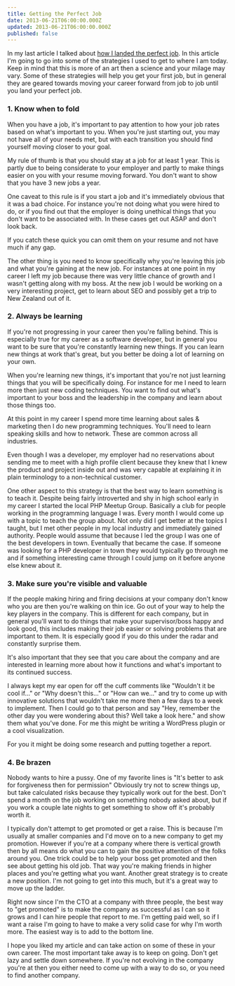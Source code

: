 ```yaml
---
title: Getting the Perfect Job
date: 2013-06-21T06:00:00.000Z
updated: 2013-06-21T06:00:00.000Z
published: false
---
```


In my last article I talked about [how I landed the perfect job](/essays/landing-my-perfect-job/). In this article I'm going to go into some of the strategies I used to get to where I am today.  Keep in mind that this is more of an art then a science and your milage may vary. Some of these strategies will help you get your first job, but in general they are geared towards moving your career forward from job to job until you land your perfect job.

### 1. Know when to fold

When you have a job, it's important to pay attention to how your job rates based on what's important to you.  When you're just starting out, you may not have all of your needs met, but with each transition you should find yourself moving closer to your goal.

My rule of thumb is that you should stay at a job for at least 1 year.  This is partly due to being considerate to your employer and partly to make things easier on you with your resume moving forward.  You don't want to show that you have 3 new jobs a year.

One caveat to this rule is if you start a job and it's immediately obvious that it was a bad choice.  For instance you're not doing what you were hired to do, or if you find out that the employer is doing unethical things that you don't want to be associated with.  In these cases get out ASAP and don't look back.

If you catch these quick you can omit them on your resume and not have much if any gap.

The other thing is you need to know specifically why you're leaving this job and what you're gaining at the new job.  For instances at one point in my career I left my job because there was very little chance of growth and I wasn't getting along with my boss.  At the new job I would be working on a very interesting project, get to learn about SEO and possibly get a trip to New Zealand out of it.

### 2. Always be learning

If you're not progressing in your career then you're falling behind.  This is especially true for my career as a software developer, but in general you want to be sure that you're constantly learning new things.  If you can learn new things at work that's great, but you better be doing a lot of learning on your own.

When you're learning new things, it's important that you're not just learning things that you will be specifically doing.  For instance for me I need to learn more then just new coding techniques.  You want to find out what's important to your boss and the leadership in the company and learn about those things too.

At this point in my career I spend more time learning about sales & marketing then I do new programming techniques.  You'll need to learn speaking skills and how to network.  These are common across all industries.

Even though I was a developer, my employer had no reservations about sending me to meet with a high profile client because they knew that I knew the product and project inside out and was very capable at explaining it in plain terminology to a non-technical customer.

One other aspect to this strategy is that the best way to learn something is to teach it.  Despite being fairly introverted and shy in high school early in my career I started the local PHP Meetup Group.  Basically a club for people working in the programming language I was.  Every month I would come up with a topic to teach the group about.  Not only did I get better at the topics I taught, but I met other people in my local industry and immediately gained authority.  People would assume that because I led the group I was one of the best developers in town.  Eventually that became the case.  If someone was looking for a PHP developer in town they would typically go through me and if something interesting came through I could jump on it before anyone else knew about it.

### 3. Make sure you're visible and valuable

If the people making hiring and firing decisions at your company don't know who you are then you're walking on thin ice.  Go out of your way to help the key players in the company.  This is different for each company, but in general you'll want to do things that make your supervisor/boss happy and look good, this includes making their job easier or solving problems that are important to them.  It is especially good if you do this under the radar and constantly surprise them.

It's also important that they see that you care about the company and are interested in learning more about how it functions and what's important to its continued success.

I always kept my ear open for off the cuff comments like "Wouldn't it be cool if..." or "Why doesn't this..." or "How can we..." and try to come up with innovative solutions that wouldn't take me more then a few days to a week to implement.  Then I could go to that person and say "Hey, remember the other day you were wondering about this? Well take a look here." and show them what you've done.  For me this might be writing a WordPress plugin or a cool visualization.

For you it might be doing some research and putting together a report.

### 4. Be brazen

Nobody wants to hire a pussy.  One of my favorite lines is "It's better to ask for forgiveness then for permission"  Obviously try not to screw things up, but take calculated risks because they typically work out for the best.  Don't spend a month on the job working on something nobody asked about, but if you work a couple late nights to get something to show off it's probably worth it.

I typically don't attempt to get promoted or get a raise.  This is because I'm usually at smaller companies and I'd move on to a new company to get my promotion.  However if you're at a company where there is vertical growth then by all means do what you can to gain the positive attention of the folks around you.  One trick could be to help your boss get promoted and then see about getting his old job.  That way you're making friends in higher places and you're getting what you want.  Another great strategy is to create a new position.  I'm not going to get into this much, but it's a great way to move up the ladder.

Right now since I'm the CTO at a company with three people, the best way to "get promoted" is to make the company as successful as I can so it grows and I can hire people that report to me.  I'm getting paid well, so if I want a raise I'm going to have to make a very solid case for why I'm worth more.  The easiest way is to add to the bottom line.

I hope you liked my article and can take action on some of these in your own career.  The most important take away is to keep on going.  Don't get lazy and settle down somewhere.  If you're not evolving in the company you're at then you either need to come up with a way to do so, or you need to find another company.
